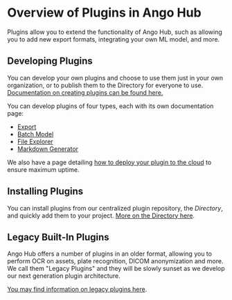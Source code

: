 # Overview of Plugins in Ango Hub

Plugins allow you to extend the functionality of Ango Hub, such as allowing you to add new export formats, integrating your own ML model, and more.

## Developing Plugins

You can develop your own plugins and choose to use them just in your own organization, or to publish them to the Directory for everyone to use. [Documentation on creating plugins can be found here.](plugin-developer-documentation/)

You can develop plugins of four types, each with its own documentation page:

* [Export](plugin-developer-documentation/export-plugins.md)
* [Batch Model](plugin-developer-documentation/batch-model-plugins.md)
* [File Explorer](plugin-developer-documentation/file-explorer-plugins.md)
* [Markdown Generator](plugin-developer-documentation/markdown-generator-plugins.md)

We also have a page detailing [how to deploy your plugin to the cloud](plugin-developer-documentation/deploy-your-plugin-to-the-cloud.md) to ensure maximum uptime.

## Installing Plugins

You can install plugins from our centralized plugin repository, the _Directory_, and quickly add them to your project. [More on the Directory here](installing-plugins.md).

## Legacy Built-In Plugins

Ango Hub offers a number of plugins in an older format, allowing you to perform OCR on assets, plate recognition, DICOM anonymization and more. We call them "Legacy Plugins" and they will be slowly sunset as we develop our next generation plugin architecture.

[You may find information on legacy plugins here](broken-reference).

